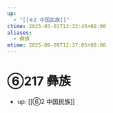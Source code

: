 ```yaml
---
up:
  - "[[⑥2 中国民族]]"
ctime: 2025-03-01T13:32:45+08:00
aliases:
  - 彝族
mtime: 2025-09-09T12:37:05+08:00
---
```


# ⑥217 彝族

- up: [[⑥2 中国民族]]
